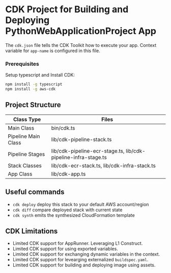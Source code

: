 # CDK Project for Building and Deploying PythonWebApplicationProject App

The `cdk.json` file tells the CDK Toolkit how to execute your app. Context variable for `app-name` is configured in this file.

### Prerequisites
Setup typescript and Install CDK:
```bash
npm install -g typescript
npm install -g aws-cdk
```

## Project Structure

|Class Type | Files  |
|--------------------------|---|
|Main Class | bin/cdk.ts |
|Pipeline Main Class | lib/cdk-pipeline-stack.ts |
|Pipeline Stages | lib/cdk-pipeline-ecr-stage.ts, lib/cdk-pipeline-infra-stage.ts |
|Stack Classes | lib/cdk-ecr-stack.ts, lib/cdk-infra-stack.ts |
|App Class | lib/cdk-app.ts |

## Useful commands

 * `cdk deploy`      deploy this stack to your default AWS account/region
 * `cdk diff`        compare deployed stack with current state
 * `cdk synth`       emits the synthesized CloudFormation template


 ## CDK Limitations
 - Limited CDK support for AppRunner. Leveraging L1 Construct.
 - Limited CDK support for using exported variables.
 - Limited CDK support for exchanging dynamic variables in the context.
 - Limited CDK support for levearging externalized `buildspec.yaml`.
 - Limited CDK support for building and deploying image using assets.
